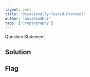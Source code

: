 ```yaml
---
layout: post
title: "Occasionally-Tested-Protocol"
author: "anishbadhri"
tags: ['Cryptography']
---
```


Question Statement

## Solution

## Flag

